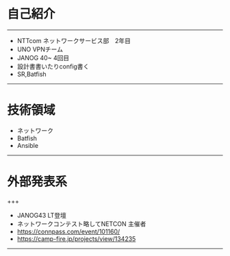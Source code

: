 # 自己紹介
---

- NTTcom ネットワークサービス部　2年目
- UNO VPNチーム
- JANOG 40~ 4回目
- 設計書書いたりconfig書く
- SR,Batfish

---

# 技術領域
- ネットワーク
- Batfish
- Ansible

---
# 外部発表系

+++

- JANOG43 LT登壇
- ネットワークコンテスト略してNETCON 主催者
- https://connpass.com/event/101160/
- https://camp-fire.jp/projects/view/134235

---
